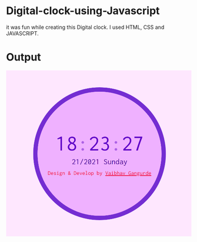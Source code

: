 # Digital-clock-using-Javascript

it was fun while creating this Digital clock. I used HTML, CSS and JAVASCRIPT.

# Output 
![](https://github.com/Vaibhavsg17/Digital-clock-using-Javascript/blob/main/clock-js1.png)

